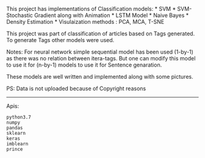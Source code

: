 
This project has implementations of Classification models:
	* SVM
	* SVM-Stochastic Gradient along with Animation
	* LSTM Model
	* Naive Bayes
	* Density Estimation
	* Visulaization methods : PCA, MCA, T-SNE


This project was part of classification of articles based on Tags generated. To generate Tags other models were used. 

Notes: For neural network simple sequential model has been used (1-by-1) as there was no relation between itera-tags. But one can modify this model to use it for (n-by-1)
		models to use it for Sentence genaration.

These models are well written and implemented along with some pictures.

PS: Data is not uploaded because of Copyright reasons

****************************************************************************************************
Apis:

    python3.7
    numpy
    pandas
    sklearn
    keras
    imblearn
    prince
